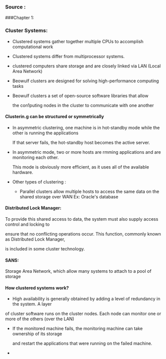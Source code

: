 ### Source :


###Chapter 1: 


### Cluster Systems:

-  Clustered systems gather together multiple CPUs to accomplish computational work

-  Clustered systems differ from multiprocessor systems.

-  clustered computers share storage and are closely linked via LAN (Local Area Network)

-  Beowulf clusters are designed for solving high-performance computing tasks

-  Beowulf clusters a set of open-source software libraries that allow 

   the con1puting nodes in the cluster to communicate with one another

#### Clusterin.g can be structured or symmetrically

- In asymmetric clustering, one machine is in hot-standby mode while the other is running the applications

   If that server fails, the hot-standby host becomes the active server.
 

- In asymmetric mode, two or more hosts are rmming applications and are monitoring each other. 

  This mode is obviously more efficient, as it uses all of the available hardware. 

- Other types of clustering :

	-  Parallel clusters allow multiple hosts to access the same data on the shared storage over WAN Ex:  Oracle's database

#### Distributed Lock Manager:

  To provide this shared access to data, the system must also supply access control and locking to 
  
  ensure that no conflicting operations occur. 	This function, commonly known as Distributed Lock Manager,
  
  is included in some cluster technology. 


#### SANS: 
Storage Area Network, which allow many systems to attach to a pool of storage


#### How clustered systems work? 

-  High availability is generally obtained by adding a level of redundancy in the system. A layer 

  of cluster software runs on the cluster nodes. Each node can monitor one or more of the others (over the LAN)

- If the monitored machine fails, the monitoring machine can take ownership of its storage 

   and restart the applications that were running on the failed machine. 

- 
